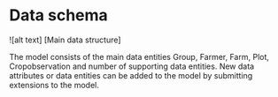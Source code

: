 # Data schema
![alt text] [Main data structure]

The model consists of the main data entities Group, Farmer, Farm, Plot, Cropobservation and number of supporting data entities. New data attributes or data entities can be added to the model by submitting extensions to the model.  

<script src="../_static/docson/widget.js" data-schema="../../_static/first-mile-schema.json"></script>

[neutralmodel]: https://github.com/firstmile/reference-framework/blob/master/docs/_static/Neutraldatamodelgif.gif "Core data structure first mile farm data"

